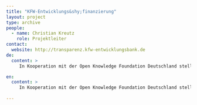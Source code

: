 ```yaml
---
title: "KFW-Entwicklungs&shy;finanzierung"
layout: project
type: archive
people:
  - name: Christian Kreutz
    role: Projektleiter
contact:
  website: http://transparenz.kfw-entwicklungsbank.de
de:
  content: >
     In Kooperation mit der Open Knowledge Foundation Deutschland stellt die KfW ihr Engagement, die Schwerpunkte und Wirkungen ihrer Arbeit in ihren Partnerländern vor. Mit diesem Portal möchte die KfW zu den internationalen Bemühungen für mehr Wirksamkeit und mehr Transparenz in der Entwicklungszusammenarbeit beitragen.

en:
  content: >
     In Kooperation mit der Open Knowledge Foundation Deutschland stellt die KfW ihr Engagement, die Schwerpunkte und Wirkungen ihrer Arbeit in ihren Partnerländern vor. Mit diesem Portal möchte die KfW zu den internationalen Bemühungen für mehr Wirksamkeit und mehr Transparenz in der Entwicklungszusammenarbeit beitragen.
     
---
```

